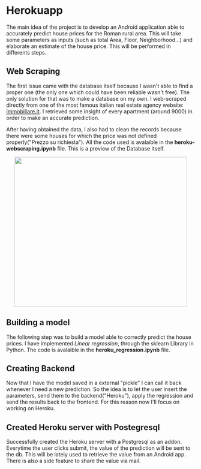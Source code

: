 # Herokuapp

The main idea of the project is to develop an Android application able to accurately predict house prices for the Roman rural area. This will take some parameters as inputs (such as total Area, Floor, Neighborhood...) and elaborate an estimate of the house price. This will be performed in differents steps. 

## Web Scraping

The first issue came with the database itself because I wasn't able to find a proper one (the only one which could have been reliable wasn't free). The only solution for that was to make a database on my own. I web-scraped directly from one of the most famous italian real estate agency website: [Immobiliare.it](https://www.immobiliare.it/). I retrieved some insight of every apartment (around 9000) in order to make an accurate prediction.

After having obtained the data, I also had to clean the records because there were some houses for which the price was not defined properly("Prezzo su richiesta"). All the code used is avalaible in the **heroku-webscraping.ipynb** file. This is a preview of the Database itself.

<p align="center">
  <img width="460" height="400" src="https://i.ibb.co/cNBKGQX/Cattura.png">
</p>

## Building a model 

The following step was to build a model able to correctly predict the house prices. I have implemented *Linear regression*, through the sklearn Library in Python. The code is avalaible in the **heroku_regression.ipynb** file. 

## Creating Backend

Now that I have the model saved in a external "pickle" I can call it back whenever I need a new prediction. So the idea is to let the user insert the parameters, send them to the backend("Heroku"), apply the regression and send the results back to the frontend. For this reason now I'll focus on working on Heroku. 

## Created Heroku server with Postegresql

Successfully created the Heroku server with a Postgresql as an addon. Everytime the user clicks submit, the value of the prediction will be sent to the db. This will be lately used to retrieve the value from an Android app. There is also a side feature to share the value via mail.
